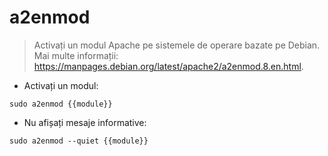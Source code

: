 # a2enmod

> Activați un modul Apache pe sistemele de operare bazate pe Debian.
> Mai multe informații: <https://manpages.debian.org/latest/apache2/a2enmod.8.en.html>.

- Activați un modul:

`sudo a2enmod {{module}}`

- Nu afișați mesaje informative:

`sudo a2enmod --quiet {{module}}`
